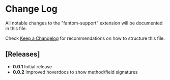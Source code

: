 # Change Log

All notable changes to the "fantom-support" extension will be documented in this file.

Check [Keep a Changelog](http://keepachangelog.com/) for recommendations on how to structure this file.

## [Releases]

- **0.0.1** Initial release
- **0.0.2** Improved hoverdocs to show method/field signatures